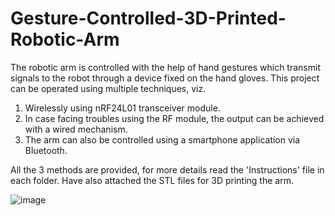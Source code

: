 # Gesture-Controlled-3D-Printed-Robotic-Arm
The robotic arm is controlled with the help of hand gestures which transmit signals to the robot through a device fixed on the hand gloves.
This project can be operated using multiple techniques, viz.
1) Wirelessly using nRF24L01 transceiver module.
2) In case facing troubles using the RF module, the output can be achieved with a wired mechanism.
3) The arm can also be controlled using a smartphone application via Bluetooth.

All the 3 methods are provided, for more details read the 'Instructions' file in each folder. Have also attached the STL files for 3D printing the arm.

![image](https://user-images.githubusercontent.com/76445315/105580382-1272b000-5db2-11eb-8529-0ceaec9e5f41.png)
 
 
